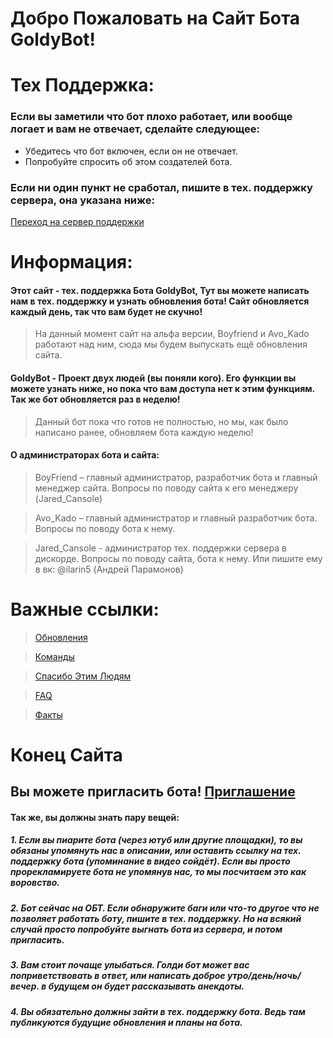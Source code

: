 <script src = "/goldy.js"> 
</script>
# Добро Пожаловать на Сайт Бота GoldyBot!
<!-- Не трогать это -->
<link type="image/x-icon" href="https://raw.githubusercontent.com/nikitosPy/nikitospy.github.io/9290dd94027ace01b9584e1840f8c665d38b8b42/favicon.ico">


# Тех Поддержка:
### Если вы заметили что бот плохо работает, или вообще логает и вам не отвечает, сделайте следующее:

- Убедитесь что бот включен, если он не отвечает.
- Попробуйте спросить об этом создателей бота.

### Если ни один пункт не сработал, пишите в тех. поддержку сервера, она указана ниже:
[Переход на сервер поддержки](https://discord.gg/6U9MA82RUy)

# Информация:
#### Этот сайт - тех. поддержка Бота GoldyBot, Тут вы можете написать нам в тех. поддержку и узнать обновления бота! Сайт обновляется каждый день, так что вам будет не скучно!
> На данный момент сайт на альфа версии, Boyfriend и Avo_Kado работают над ним, сюда мы будем выпускать ещё обновления сайта.

#### GoldyBot - Проект двух людей (вы поняли кого). Его функции вы можете узнать ниже, но пока что вам доступа нет к этим функциям. Так же бот обновляется раз в неделю! 
> Данный бот пока что готов не полностью, но мы, как было написано ранее, обновляем бота каждую неделю!

#### О администраторах бота и сайта:
> BoyFriend – главный администратор, разработчик бота и главный менеджер сайта. Вопросы по поводу сайта к его менеджеру (Jared_Cansole)

> Avo_Kado – главный администратор и главный разработчик бота. Вопросы по поводу бота к нему. 

> Jared_Cansole - администратор тех. поддержки сервера в дискорде. Вопросы по поводу сайта, бота к нему. Или пишите ему в вк: @ilarin5 (Андрей Парамонов)



# Важные ссылки:

> [Обновления](https://www.goldybot.gq/upgrades)

> [Команды](https://www.goldybot.gq/commands)

> [Спасибо Этим Людям](https://goldybot.gq/thanks)

> [FAQ](https://goldybot.gq/faq)

> [Факты](https://www.goldybot.gq/facts)




# Конец Сайта
## Вы можете пригласить бота! [Приглашение](https://dsc.gg/goldybot123)

#### Так же, вы должны знать пару вещей:
##### 1. Если вы пиарите бота (через ютуб или другие площадки), то вы обязаны упомянуть нас в описании, или оставить ссылку на тех. поддержку бота (упоминание в видео сойдёт). Если вы просто прорекламируете бота не упомянув нас, то мы посчитаем это как воровство.
##### 2. Бот сейчас на ОБТ. Если обнаружите баги или что-то другое что не позволяет работать боту, пишите в тех. поддержку. Но на всякий случай просто попробуйте выгнать бота из сервера, и потом пригласить.
##### 3. Вам стоит почаще улыбаться. Голди бот может вас поприветствовать в ответ, или написать доброе утро/день/ночь/вечер. в будущем он будет рассказывать анекдоты.
##### 4. Вы обязательно должны зайти в тех. поддержку бота. Ведь там публикуются будущие обновления и планы на бота.
